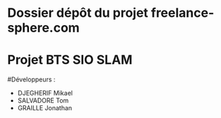 # Dossier dépôt du projet freelance-sphere.com
# Projet BTS SIO SLAM
#Développeurs : 
- DJEGHERIF Mikael
- SALVADORE Tom
- GRAILLE Jonathan
